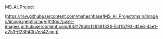 MS_AI_Project

!https://raw.githubusercontent.com/maheshhase/MS_AI_Project/main/Images/image.jpeg![image](https://user-images.githubusercontent.com/64317646/128591336-5cf1b793-d2e6-4ae1-a253-923940b7e542.png)
